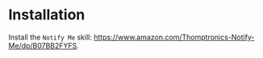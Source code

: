 # Installation

Install the `Notify Me` skill: https://www.amazon.com/Thomptronics-Notify-Me/dp/B07BB2FYFS.

